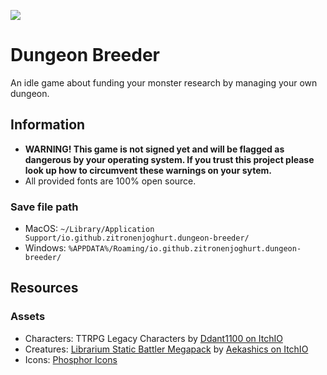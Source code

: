 ![](https://tokei.rs/b1/github/Zitronenjoghurt/dungeon-breeder?category=code&type=Rust&logo=https://simpleicons.org/icons/rust.svg)

# Dungeon Breeder

An idle game about funding your monster research by managing your own dungeon.

## Information

- **WARNING! This game is not signed yet and will be flagged as dangerous by your operating system. If you trust this
  project please look up how to circumvent these warnings on your sytem.**
- All provided fonts are 100% open source.

### Save file path

- MacOS: `~/Library/Application Support/io.github.zitronenjoghurt.dungeon-breeder/`
- Windows: `%APPDATA%/Roaming/io.github.zitronenjoghurt.dungeon-breeder/`

## Resources

### Assets

- Characters: TTRPG Legacy Characters by [Ddant1100 on ItchIO](https://ddant1100.itch.io)
- Creatures: [Librarium Static Battler Megapack](https://aekashics.itch.io/aekashics-librarium-librarium-static-batch-megapack) by [Aekashics on ItchIO](https://aekashics.itch.io)
- Icons: [Phosphor Icons](https://phosphoricons.com)